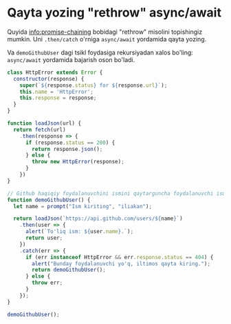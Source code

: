 
# Qayta yozing "rethrow" async/await

Quyida <info:promise-chaining> bobidagi "rethrow" misolini topishingiz mumkin. Uni `.then/catch` o'rniga `async/await` yordamida qayta yozing.

Va `demoGithubUser` dagi tsikl foydasiga rekursiyadan xalos bo'ling: `async/await` yordamida bajarish oson bo'ladi.

```js run
class HttpError extends Error {
  constructor(response) {
    super(`${response.status} for ${response.url}`);
    this.name = 'HttpError';
    this.response = response;
  }
}

function loadJson(url) {
  return fetch(url)
    .then(response => {
      if (response.status == 200) {
        return response.json();
      } else {
        throw new HttpError(response);
      }
    })
}

// Github haqiqiy foydalanuvchini ismini qaytarguncha foydalanuvchi ismini so'rang
function demoGithubUser() {
  let name = prompt("Ism kiriting", "iliakan");

  return loadJson(`https://api.github.com/users/${name}`)
    .then(user => {
      alert(`To'liq ism: ${user.name}.`);
      return user;
    })
    .catch(err => {
      if (err instanceof HttpError && err.response.status == 404) {
        alert("Bunday foydalanuvchi yo'q, iltimos qayta kiring.");
        return demoGithubUser();
      } else {
        throw err;
      }
    });
}

demoGithubUser();
```
